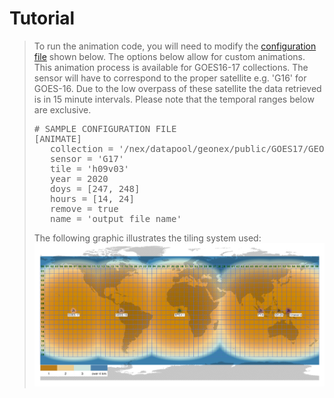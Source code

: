 # Tutorial
>
>
> To run the animation code, you will need to modify the [configuration file](../nex/config/config.toml) shown below. The options below allow for custom animations. This animation process is available for GOES16-17 collections. The sensor will have to correspond to the proper satellite e.g. 'G16' for GOES-16. Due to the low overpass of these satellite the data retrieved is in 15 minute intervals. Please note that the temporal ranges below are exclusive.
>
> <pre>
> # SAMPLE CONFIGURATION FILE
> [ANIMATE]
>    collection = '/nex/datapool/geonex/public/GOES17/GEONEX-L1G/'
>    sensor = 'G17'
>    tile = 'h09v03'
>    year = 2020
>    doys = [247, 248]
>    hours = [14, 24]
>    remove = true
>    name = 'output_file_name'
> </pre>
>
>The following graphic illustrates the tiling system used:
> <img src="img/globalgridsystem.png"/>
